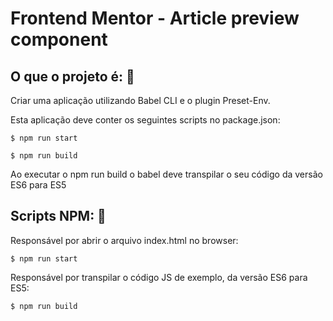 # Frontend Mentor - Article preview component

## O que o projeto é: 👋

Criar uma aplicação utilizando Babel CLI e o plugin Preset-Env.

Esta aplicação deve conter os seguintes scripts no package.json:
```
$ npm run start
```
```
$ npm run build
```

Ao executar o npm run build o babel deve transpilar o seu código da versão ES6 para ES5

## Scripts NPM: 👋

Responsável por abrir o arquivo index.html no browser:
```
$ npm run start
```
Responsável por transpilar o código JS de exemplo, da versão ES6 para ES5:
```
$ npm run build
```
